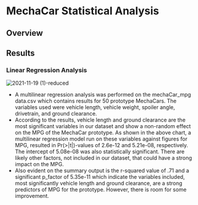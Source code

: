 # MechaCar Statistical Analysis

## Overview

## Results

### Linear Regression Analysis

![2021-11-19 (1)-reduced](https://user-images.githubusercontent.com/35401581/142692225-85e8e409-fff4-4b41-8f4f-c2291d352302.png)

* A multilinear regression analysis was performed on the mechaCar_mpg data.csv which contains results for 50 prototype MechaCars. The variables used were vehicle length, vehicle weight, spoiler angle, drivetrain, and ground clearance. 
* According to the results, vehicle length and ground clearance are the most significant variables in our dataset and show a non-random effect on the MPG of the MechaCar prototype.  As shown in the above chart, a multilinear regression model run on these variables against figures for MPG, resulted in Pr(>|t|)-values of 2.6e-12 and 5.21e-08, respectively. The intercept of 5.08e-08 was also statistically significant.  There are likely other factors, not included in our dataset, that could have a strong impact on the MPG.
* Also evident on the summary output is the r-squared value of .71 and a significant p_factor of 5.35e-11 which indicate the variables included, most significantly vehicle length and ground clearance, are a strong predictors of MPG for the prototype.  However, there is room for some improvement.

